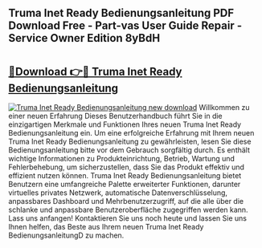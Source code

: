 ## Truma Inet Ready Bedienungsanleitung PDF Download Free - Part-vas User Guide Repair - Service Owner Edition 8yBdH

# <h2><a href="http://df46x6w.blite.top/?on=Truma+Inet+Ready+Bedienungsanleitung">🔗Download 👉🔴 Truma Inet Ready Bedienungsanleitung</a></h2>

[![Truma Inet Ready Bedienungsanleitung new download](https://i.imgur.com/lujVjoI.png)](http://df46x6w.blite.top/?on=Truma+Inet+Ready+Bedienungsanleitung)
Willkommen zu einer neuen Erfahrung Dieses Benutzerhandbuch führt Sie in die einzigartigen Merkmale und Funktionen Ihres neuen Truma Inet Ready Bedienungsanleitung ein. Um eine erfolgreiche Erfahrung mit Ihrem neuen Truma Inet Ready Bedienungsanleitung zu gewährleisten, lesen Sie diese Bedienungsanleitung bitte vor dem Gebrauch sorgfältig durch. Es enthält wichtige Informationen zu Produkteinrichtung, Betrieb, Wartung und Fehlerbehebung, um sicherzustellen, dass Sie das Produkt effektiv und effizient nutzen können. Truma Inet Ready Bedienungsanleitung bietet Benutzern eine umfangreiche Palette erweiterter Funktionen, darunter virtuelles privates Netzwerk, automatische Datenverschlüsselung, anpassbares Dashboard und Mehrbenutzerzugriff, auf die alle über die schlanke und anpassbare Benutzeroberfläche zugegriffen werden kann. Lass uns anfangen! Kontaktieren Sie uns noch heute und lassen Sie uns Ihnen helfen, das Beste aus Ihrem neuen Truma Inet Ready BedienungsanleitungD zu machen.

